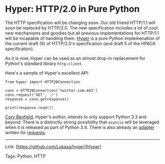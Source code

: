 # Hyper: HTTP/2.0 in Pure Python

The HTTP specification will be changing soon. Our old friend HTTP/1.1 will 
soon be replaced by HTTP/2.0. The new specification includes a lot of cool new 
mechanisms and goodies but all previous implementations for HTTP/1.1 will be 
incapable of handling them. [Hyper][] is a pure Python implemenation of the 
current draft (9) of HTTP/2.0's specification (and draft 5 of the HPACK 
specification).

As it is now, Hyper can be used as an almost drop-in replacement for Python's 
standard library `http.client`.

Here's a sample of Hyper's excellent API:

    from hyper import HTTP20Connection

    conn = HTTP20Connection('twitter.com:443')
    conn.request('GET', '/')
    response = conn.getresponse()

    print(response.read())

[Cory Benfield](https://twitter.com/Lukasaoz), Hyper's author, intends to only 
support Python 3.3 and beyond.  There is a distinctly strong possibility that 
`asyncio` will be leveraged when it is released as part of Python 3.4. There 
is also already an 
[adapter](https://github.com/Lukasa/hyper/blob/master/hyper/contrib.py#L20) 
written for [requests](https://github.com/kennethreitz/requests).

[Hyper]: https://github.com/Lukasa/hyper

---

Link: [https://github.com/Lukasa/hyper][Hyper]

Tags: Python, HTTP
